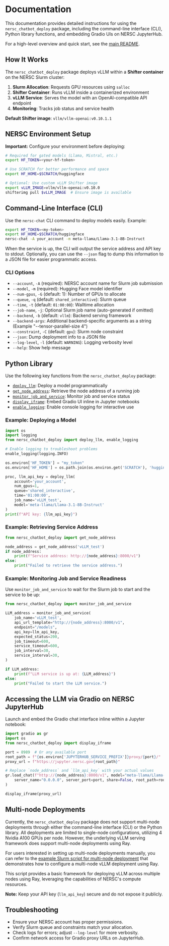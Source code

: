 # Documentation

This documentation provides detailed instructions for using the `nersc_chatbot_deploy` package, including the command-line interface (CLI), Python library functions, and embedding Gradio UIs on NERSC JupyterHub.

For a high-level overview and quick start, see the [main README](../README.md).

## How It Works

The `nersc_chatbot_deploy` package deploys vLLM within a **Shifter container** on the NERSC Slurm cluster:

1. **Slurm Allocation**: Requests GPU resources using `salloc`
2. **Shifter Container**: Runs vLLM inside a containerized environment
3. **vLLM Service**: Serves the model with an OpenAI-compatible API endpoint
4. **Monitoring**: Tracks job status and service health

**Default Shifter image**: `vllm/vllm-openai:v0.10.1.1`

## NERSC Environment Setup

**Important:** Configure your environment before deploying:

```bash
# Required for gated models (Llama, Mistral, etc.)
export HF_TOKEN=<your-hf-token>

# Use SCRATCH for better performance and space  
export HF_HOME=$SCRATCH/huggingface

# Optional: Use custom vLLM Shifter image
export vLLM_IMAGE=vllm/vllm-openai:v0.10.0
shifterimg pull $vLLM_IMAGE  # Ensure image is available
```

## Command-Line Interface (CLI)

Use the `nersc-chat` CLI command to deploy models easily. Example:

```bash
export HF_TOKEN=<my-token>
export HF_HOME=$SCRATCH/huggingface
nersc-chat -A your_account -m meta-llama/Llama-3.1-8B-Instruct
```

When the service is up, the CLI will output the service address and API key to stdout. Optionally, you can use the `--json` flag to dump this information to a JSON file for easier programmatic access.

### CLI Options

- `--account`, `-A` (required): NERSC account name for Slurm job submission
- `--model`, `-m` (required): Hugging Face model identifier
- `--num-gpus`, `-G` (default: 1): Number of GPUs to allocate
- `--queue`, `-q` (default: `shared_interactive`): Slurm queue
- `--time`, `-t` (default: `01:00:00`): Walltime allocation
- `--job-name`, `-j`: Optional Slurm job name (auto-generated if omitted)
- `--backend`, `-b` (default: `vllm`): Backend serving framework
- `--backend-args`: Additional backend-specific arguments as a string (Example "--tensor-parallel-size 4")
- `--constraint`, `-C` (default: `gpu`): Slurm node constraint
- `--json`: Dump deployment info to a JSON file
- `--log-level`, `-l` (default: `WARNING`): Logging verbosity level
- `--help`: Show help message

## Python Library

Use the following key functions from the `nersc_chatbot_deploy` package:

- [`deploy_llm`](../src/nersc_chatbot_deploy/deploy.py#L108): Deploy a model programmatically
- [`get_node_address`](../src/nersc_chatbot_deploy/deploy.py#L215): Retrieve the node address of a running job
- [`monitor_job_and_service`](../src/nersc_chatbot_deploy/deploy.py#L294): Monitor job and service status
- [`display_iframe`](../src/nersc_chatbot_deploy/gradio.py#L10): Embed Gradio UI inline in Jupyter notebooks
- [`enable_logging`](../src/nersc_chatbot_deploy/util.py#L113): Enable console logging for interactive use

### Example: Deploying a Model

```python
import os
import logging
from nersc_chatbot_deploy import deploy_llm, enable_logging

# Enable logging to troubleshoot problems
enable_logging(logging.INFO)

os.environ['HF_TOKEN'] = "my_token"
os.environ['HF_HOME'] = os.path.join(os.environ.get('SCRATCH'), 'huggingface')

proc, llm_api_key = deploy_llm(
    account='your_account',
    num_gpus=1,
    queue='shared_interactive',
    time='01:00:00',
    job_name='vLLM_test',
    model='meta-llama/Llama-3.1-8B-Instruct'
)
print(f"API key: {llm_api_key}")
```

### Example: Retrieving Service Address

```python
from nersc_chatbot_deploy import get_node_address

node_address = get_node_address('vLLM_test')
if node_address:
    print(f"Service address: http://{node_address}:8000/v1")
else:
    print("Failed to retrieve the service address.")
```

### Example: Monitoring Job and Service Readiness

Use `monitor_job_and_service` to wait for the Slurm job to start and the service to be up:

```python
from nersc_chatbot_deploy import monitor_job_and_service

LLM_address = monitor_job_and_service(
    job_name='vLLM_test',
    api_url_template="http://{node_address}:8000/v1",
    endpoint="/models",
    api_key=llm_api_key,
    expected_status=200,
    job_timeout=600, 
    service_timeout=600,
    job_interval=30,
    service_interval=30,
)

if LLM_address:
    print(f"LLM service is up at: {LLM_address}")
else:
    print("Failed to start the LLM service.")
```

## Accessing the LLM via Gradio on NERSC JupyterHub

Launch and embed the Gradio chat interface inline within a Jupyter notebook:

```python
import gradio as gr
import os
from nersc_chatbot_deploy import display_iframe

port = 8989  # Or any available port
root_path = f"{os.environ['JUPYTERHUB_SERVICE_PREFIX']}proxy/{port}/"
proxy_url = f"https://jupyter.nersc.gov{root_path}"

# Replace `node_address` and `llm_api_key` with your actual values
gr.load_chat(f"http://{node_address}:8000/v1", model="meta-llama/Llama-3.1-8B-Instruct", token=llm_api_key).launch(
    server_name="0.0.0.0", server_port=port, share=False, root_path=root_path, inline=False
)

display_iframe(proxy_url)
```

## Multi-node Deployments

Currently, the `nersc_chatbot_deploy` package does not support multi-node deployments through either the command-line interface (CLI) or the Python library. All deployments are limited to single-node configurations, utilizing 4 Nvidia A100 GPUs per node. However, the underlying vLLM serving framework does support multi-node deployments using Ray.

For users interested in setting up multi-node deployments manually, you can refer to the [example Slurm script for multi-node deployment](multinode_vllm.sh) that demonstrates how to configure a multi-node vLLM deployment using Ray.

This script provides a basic framework for deploying vLLM across multiple nodes using Ray, leveraging the capabilities of NERSC's compute resources.

**Note:** Keep your API key (`llm_api_key`) secure and do not expose it publicly.

## Troubleshooting

- Ensure your NERSC account has proper permissions.
- Verify Slurm queue and constraints match your allocation.
- Check logs for errors; adjust `--log-level` for more verbosity.
- Confirm network access for Gradio proxy URLs on JupyterHub.
